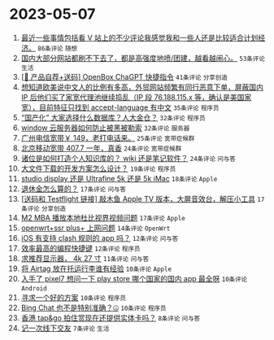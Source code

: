 # 2023-05-07

1. [最近一些事情包括看 V 站上的不少评论我感觉我和一些人还是比较适合计划经济。](https://www.v2ex.com/t/938000) `86条评论` `随想`
1. [国内大部分网站都刷不下去了，都是高强度地喷/团建，越看越闹心。](https://www.v2ex.com/t/938022) `53条评论` `生活`
1. [[🎁 产品自荐+送码] OpenBox ChaGPT 快捷指令](https://www.v2ex.com/t/937994) `41条评论` `分享创造`
1. [想知道欧美说中文人的比例有多高，外贸网站频繁有同行恶意下单，屏蔽国内 IP 后他们买了家宽代理池继续捣乱（IP 段 76.188.115.x 等，确认是美国家宽），目前特征只找到 accept-language 有中文](https://www.v2ex.com/t/938044) `35条评论` `程序员`
1. [“国产化” 大家选择什么数据库？人大金仓？](https://www.v2ex.com/t/937986) `32条评论` `程序员`
1. [window 云服务器如何防止被黑被勒索](https://www.v2ex.com/t/937991) `32条评论` `服务器`
1. [广州电信宽带￥ 149，老打电话来。](https://www.v2ex.com/t/937993) `25条评论` `宽带症候群`
1. [北京移动宽带 407.7 一年，真香](https://www.v2ex.com/t/937998) `24条评论` `宽带症候群`
1. [诸位是如何打造个人知识库的？ wiki 还是笔记软件？](https://www.v2ex.com/t/938037) `24条评论` `问与答`
1. [大文件下载的开发方案怎么设计？](https://www.v2ex.com/t/938051) `19条评论` `程序员`
1. [studio display 还是 Ultrafine 5k 还是 5k iMac](https://www.v2ex.com/t/937987) `18条评论` `Apple`
1. [退休金怎么算的？](https://www.v2ex.com/t/938053) `17条评论` `问与答`
1. [[送码和 Testflight 链接] 敲木鱼 Apple TV 版本，大屏音效台，解压小工具](https://www.v2ex.com/t/938048) `17条评论` `分享创造`
1. [M2 MBA 播放本地杜比视界视频问题](https://www.v2ex.com/t/938045) `17条评论` `Apple`
1. [openwrt+ssr plus+ 上网问题](https://www.v2ex.com/t/938014) `14条评论` `OpenWrt`
1. [iOS 有支持 clash 规则的 app 吗？](https://www.v2ex.com/t/938016) `12条评论` `问与答`
1. [效率最高的编程快捷键](https://www.v2ex.com/t/937997) `12条评论` `程序员`
1. [求推荐显示器， 4k 27 寸](https://www.v2ex.com/t/938032) `11条评论` `问与答`
1. [将 Airtag 放在托运行李谁有经验](https://www.v2ex.com/t/938067) `10条评论` `Apple`
1. [入手了 pixel7 想问一下 play store 哪个国家的国内 app 最全呀](https://www.v2ex.com/t/938056) `10条评论` `Android`
1. [寻求一个好的方案](https://www.v2ex.com/t/938043) `10条评论` `程序员`
1. [Bing Chat 也不是特别准确？🤐](https://www.v2ex.com/t/938001) `10条评论` `程序员`
1. [香港 tap&go 拍住赏现在还提供实体卡吗？](https://www.v2ex.com/t/938041) `8条评论` `问与答`
1. [记一次线下交友](https://www.v2ex.com/t/938075) `7条评论` `生活`
